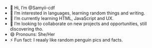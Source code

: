 - 👋 Hi, I’m @Samyii-cdf
- 👀 I’m interested in languages, learning random things and writing.
- 🌱 I’m currently learning HTML, JavaScript and UX.
- 💞️ I’m looking to collaborate on new projects and opportunities, still discovering tho.
- 😄 Pronouns: She/Her
- ⚡ Fun fact: I reaaly like random penguin pics and facts.

<!---
Samyii-cdf/Samyii-cdf is a ✨ special ✨ repository because its `README.md` (this file) appears on your GitHub profile.
You can click the Preview link to take a look at your changes.
--->
